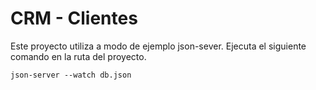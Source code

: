 # CRM - Clientes

Este proyecto utiliza a modo de ejemplo json-sever. Ejecuta el siguiente comando en la ruta del proyecto.

``
json-server --watch db.json
``
